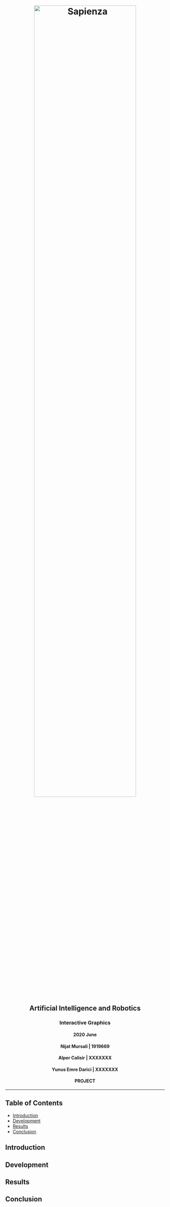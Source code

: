 <h1 align="center">
<img src="https://logos-download.com/wp-content/uploads/2019/07/Sapienza_Roma_Logo.png"
      alt="Sapienza" width="80%" />
</h1>

<h2 align="center">Artificial Intelligence and Robotics</h2>

<h3 align="center">Interactive Graphics</h3>

<h4 align="center">2020 June</h4>

<h4 align="center">Nijat Mursali | 1919669</h4>
<h4 align="center">Alper Calisir | XXXXXXX</h4>
<h4 align="center">Yunus Emre Darici | XXXXXXX</h4>

<h4 align="center">PROJECT</h4>

---


## Table of Contents
- [Introduction](#introduction)
- [Development](#development)
- [Results](#results)
- [Conclusion](#conclusion)


## Introduction

## Development 

## Results 

## Conclusion